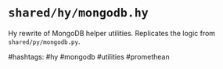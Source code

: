 # `shared/hy/mongodb.hy`

Hy rewrite of MongoDB helper utilities.
Replicates the logic from `shared/py/mongodb.py`.

\#hashtags: #hy #mongodb #utilities #promethean
